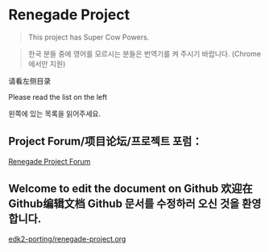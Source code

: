 # Renegade Project

> This project has Super Cow Powers.

> 한국 분들 중에 영어를 모르시는 분들은 번역기를 켜 주시기 바랍니다. (Chrome에서만 지원)

请看左侧目录

Please read the list on the left

왼쪽에 있는 목록을 읽어주세요.

## Project Forum/项目论坛/프로젝트 포럼：

[Renegade Project Forum](https://forum.renegade-project.org/)

## Welcome to edit the document on Github 欢迎在Github编辑文档 Github 문서를 수정하러 오신 것을 환영합니다.

[edk2-porting/renegade-project.org](https://github.com/edk2-porting/renegade-project.org/)
